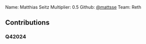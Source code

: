 Name: Matthias Seitz
Multiplier: 0.5
Github: [@mattsse](https://github.com/mattsse)
Team: Reth

## Contributions
### Q42024
